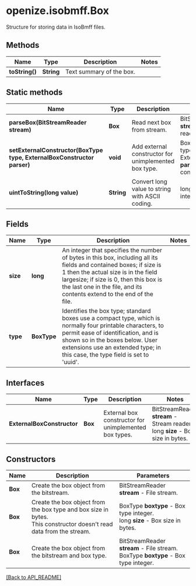 # openize.isobmff.Box

Structure for storing data in IsoBmff files.

## Methods

Name | Type | Description | Notes
------------ | ------------- | ------------- | -------------
**toString()** | **String** | Text summary of the box. | 

## Static methods

Name | Type | Description | Parameters
------------ | ------------- | ------------- | -------------
**parseBox(BitStreamReader stream)** | **Box** | Read next box from stream. | BitStreamReader **stream** - File stream reader.
**setExternalConstructor(BoxType type, ExternalBoxConstructor parser)** | **void** | Add external constructor for unimplemented box type. | BoxType **type** - Box type.<br />ExternalBoxConstructor **parser** - External box constructor.
**uintToString(long value)** | **String** | Convert long value to string with ASCII coding. | long **value** - Unsigned integer.

## Fields

Name | Type | Description | Notes
------------ | ------------- | ------------- | -------------
**size** | **long** | An integer that specifies the number of bytes in this box, including all its fields and contained boxes; if size is 1 then the actual size is in the field largesize; if size is 0, then this box is the last one in the file, and its contents extend to the end of the file. | 
**type** | **BoxType** | Identifies the box type; standard boxes use a compact type, which is normally four printable characters, to permit ease of identification, and is shown so in the boxes below. User extensions use an extended type; in this case, the type field is set to 'uuid'. | 

## Interfaces

Name | Type | Description | Notes
------------ | ------------- | ------------- | -------------
**ExternalBoxConstructor** | **Box** | External box constructor for unimplemented box types. | BitStreamReader **stream** - Stream reader.<br />long **size** - Box size in bytes.

## Constructors

Name | Description | Parameters
------------ | ------------- | -------------
**Box** | Create the box object from the bitstream. | BitStreamReader **stream** - File stream.
**Box** | Create the box object from the box type and box size in bytes.<br />This constructor doesn't read data from the stream. | BoxType **boxtype** - Box type integer.<br />long **size** - Box size in bytes.
**Box** | Create the box object from the bitstream and box type. | BitStreamReader **stream** - File stream.<br />BoxType **boxtype** - Box type integer.

[[Back to API_README]](API_README.md)
